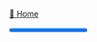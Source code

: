 [🏡 Home](../README.md)

<progress value="12" max="12" />

# Wrapping up

TODO!

---

Enjoyed the course? Follow me on [Twitter](https://twitter.com/jonmeyers_io) and subscribe to my [YouTube channel](https://www.youtube.com/jonmeyers).
